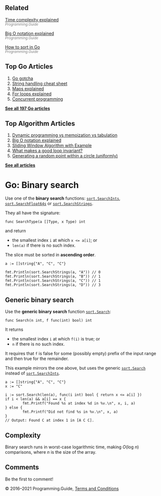 <span class="underline"></span>

<span class="underline"></span>

## Related

[Time complexity explained](../time-complexity-explained.html)  
<span style="color: grey; font-style: italic; font-size: smaller">Programming.Guide</span>

[Big O notation explained](../big-o-notation-explained.html)  
<span style="color: grey; font-style: italic; font-size: smaller">Programming.Guide</span>

[How to sort in Go](how-to-sort-in-go.html)  
<span style="color: grey; font-style: italic; font-size: smaller">Programming.Guide</span>

## Top Go Articles

1.  [Go gotcha](go-gotcha.html)
2.  [String handling cheat sheet](string-functions-reference-cheat-sheet.html)
3.  [Maps explained](maps-explained.html)
4.  [For loops explained](for-loop.html)
5.  [Concurrent programming](go-concurrency-tutorial.html)

[**See all 197 Go articles**](index.html)

<span class="underline"></span>

## Top Algorithm Articles

1.  [Dynamic programming vs memoization vs tabulation](../dynamic-programming-vs-memoization-vs-tabulation.html)
2.  [Big O notation explained](../big-o-notation-explained.html)
3.  [Sliding Window Algorithm with Example](../sliding-window-example.html)
4.  [What makes a good loop invariant?](../what-makes-a-good-loop-invariant.html)
5.  [Generating a random point within a circle (uniformly)](../random-point-within-circle.html)

[**See all articles**](../index.html)

# Go: Binary search

Use one of the **binary search** functions: [`sort.SearchInts`](https://golang.org/pkg/sort/#SearchInts), [`sort.SearchFloat64s`](https://golang.org/pkg/sort/#SearchFloat64s) or [`sort.SearchStrings`](https://golang.org/pkg/sort/#SearchStrings).

They all have the signature:

    func SearchType(a []Type, x Type) int

and return

- the smallest index `i` at which `x <= a[i]`; or
- `len(a)` if there is no such index.

The slice must be sorted in **ascending order**.

    a := []string{"A", "C", "C"}

    fmt.Println(sort.SearchStrings(a, "A")) // 0
    fmt.Println(sort.SearchStrings(a, "B")) // 1
    fmt.Println(sort.SearchStrings(a, "C")) // 1
    fmt.Println(sort.SearchStrings(a, "D")) // 3

## Generic binary search

Use the **generic binary search** function [`sort.Search`](https://golang.org/pkg/sort/#Search):

    func Search(n int, f func(int) bool) int

It returns

- the smallest index `i` at which `f(i)` is true; or
- `n` if there is no such index.

It requires that `f` is false for some (possibly empty) prefix of the input range and then true for the remainder.

This example mirrors the one above, but uses the generic [`sort.Search`](https://golang.org/pkg/sort/#Search) instead of [`sort.SearchInts`](https://golang.org/pkg/sort/#SearchInts).

    a := []string{"A", "C", "C"}
    x := "C"

    i := sort.Search(len(a), func(i int) bool { return x <= a[i] })
    if i < len(a) && a[i] == x {
            fmt.Printf("Found %s at index %d in %v.\n", x, i, a)
    } else {
            fmt.Printf("Did not find %s in %v.\n", x, a)
    }
    // Output: Found C at index 1 in [A C C].

## Complexity

Binary search runs in worst-case logarithmic time, making _O_(log *n*) comparisons, where _n_ is the size of the array.

## Comments

Be the first to comment!

© 2016–2021 Programming.Guide, [Terms and Conditions](../terms-and-conditions.html)
